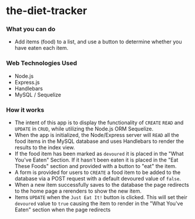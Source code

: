 # the-diet-tracker

### What you can do

- Add items (food) to a list, and use a button to determine whether you have eaten each item.

### Web Technologies Used

- Node.js
- Express.js
- Handlebars
- MySQL / Sequelize

### How it works

- The intent of this app is to display the functionality of `CREATE` `READ` and `UPDATE` in `CRUD`, while utilizing the Node.js ORM Sequelize.
- When the app is initialized, the Node/Express server will `READ` all the food items in the MySQL database and uses Handlebars to render the results to the index view.
- If the food item has been marked as `devoured` it is placed in the "What You've Eaten" Section. If it hasn't been eaten it is placed in the "Eat These Foods" section and provided with a button to "eat" the item.
- A form is provided for users to `CREATE` a food item to be added to the database via a POST request with a default devoured value of `false`.
- When a new item successfully saves to the database the page redirects to the home page a rerenders to show the new item.
- Items `UPDATE` when the `Just Eat It!` button is clicked. This will set their `devoured` value to `true` causing the item to render in the "What You've Eaten" section when the page redirects